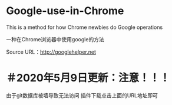 # Google-use-in-Chrome
This is a method for how Chrome newbies do Google operations    

一种在Chrome浏览器中使用google的方法

Source URL：http://googlehelper.net


＃2020年5月9日更新：注意！！！
=====================
由于git数据库被墙导致无法访问
插件下载点击上面的URL地址即可

